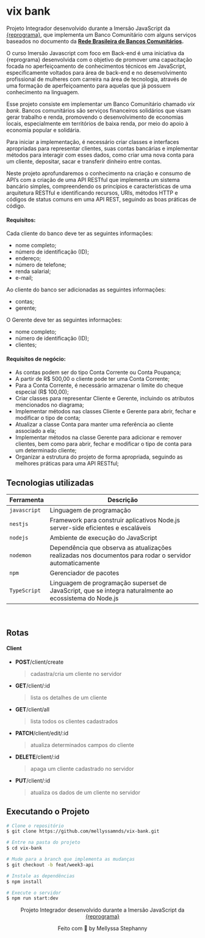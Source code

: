# vix bank
Projeto Integrador desenvolvido durante a Imersão JavaScript da [{reprograma}](https://reprograma.com.br/), que implementa um Banco Comunitário com alguns serviços baseados no documento da **[Rede Brasileira de Bancos Comunitários](https://repositorio.ipea.gov.br/bitstream/11058/4059/1/bmt41_10_Eco_Bancos_41.pdf).**

O curso Imersão Javascript com foco em Back-end é uma iniciativa da {reprograma} desenvolvida com o objetivo de promover uma capacitação focada no aperfeiçoamento de conhecimentos técnicos em JavaScript, especificamente voltados para área de back-end e no desenvolvimento profissional de mulheres com carreira na área de tecnologia, através de uma formação de aperfeiçoamento para aquelas que já possuem conhecimento na linguagem.

Esse projeto consiste em implementar um Banco Comunitário chamado *vix bank*. Bancos comunitários são serviços financeiros solidários que visam gerar trabalho e renda, promovendo o desenvolvimento de economias locais, especialmente em territórios de baixa renda, por meio do apoio à economia popular e solidária.

Para iniciar a implementação, é necessário criar classes e interfaces apropriadas para representar clientes, suas contas bancárias e implementar métodos para interagir com esses dados, como criar uma nova conta para um cliente, depositar, sacar e transferir dinheiro entre contas.

Neste projeto aprofundaremos o conhecimento na criação e consumo de API’s com a criação de uma API RESTful que implementa um sistema bancário simples, compreendendo os princípios e características de uma arquitetura RESTful e identificando recursos, URIs, métodos HTTP e códigos de status comuns em uma API REST, seguindo as boas práticas de código.

#### Requisitos:
Cada cliente do banco deve ter as seguintes informações:
- nome completo;
- número de identificação (ID);
- endereço;
- número de telefone;
- renda salarial;
- e-mail;

Ao cliente do banco ser adicionadas as seguintes informações:
- contas;
- gerente;

O Gerente deve ter as seguintes informações:
- nome completo;
- número de identificação (ID);
- clientes;

#### Requisitos de negócio:
- As contas podem ser do tipo Conta Corrente ou Conta Poupança;
- A partir de R$ 500,00 o cliente pode ter uma Conta Corrente;
- Para a Conta Corrente, é necessário armazenar o limite do cheque especial (R$ 100,00);
- Criar classes para representar Cliente e Gerente, incluindo os atributos mencionados no diagrama;
- Implementar métodos nas classes Cliente e Gerente para abrir, fechar e modificar o tipo de conta;
- Atualizar a classe Conta para manter uma referência ao cliente associado a ela;
- Implementar métodos na classe Gerente para adicionar e remover clientes, bem como para abrir, fechar e modificar o tipo de conta para um determinado cliente;
- Organizar a estrutura do projeto de forma apropriada, seguindo as melhores práticas para uma API RESTful;

## Tecnologias utilizadas

| Ferramenta       | Descrição                                                                                                                          |
| ---------------- | ---------------------------------------------------------------------------------------------------------------------------------- |        
| `javascript`     | Linguagem de programação                                                                                                           |
| `nestjs`         | Framework para construir aplicativos Node.js server-side eficientes e escaláveis
| `nodejs`         | Ambiente de execução do JavaScript                                                                                                 |
| `nodemon`        | Dependência que observa as atualizações realizadas nos documentos para rodar o servidor automaticamente                            |
| `npm`            | Gerenciador de pacotes                                                                                                             |
| `TypeScript`     | Linguagem de programação superset de JavaScript, que se integra naturalmente ao ecossistema do Node.js                                                                                                                                                      |

<br>


## Rotas

#### Client

- **POST**/client/create
  > cadastra/cria um cliente no servidor
- **GET**/client/:id
  > lista os detalhes de um cliente
- **GET**/client/all
  > lista todos os clientes cadastrados
- **PATCH**/client/edit/:id
  > atualiza determinados campos do cliente
- **DELETE**/client/:id
  > apaga um cliente cadastrado no servidor
- **PUT**/client/:id
  > atualiza os dados de um cliente no servidor

## Executando o Projeto

```bash
# Clone o repositório
$ git clone https://github.com/mellyssamnds/vix-bank.git

# Entre na pasta do projeto
$ cd vix-bank

# Mude para a branch que implementa as mudanças
$ git checkout -b feat/week3-api

# Instale as dependências
$ npm install

# Execute o servidor
$ npm run start:dev
```


  <p align="center">Projeto Integrador desenvolvido durante a Imersão JavaScript da <a href="https://reprograma.com.br/">{reprograma}</a></p>
  <p align="center">Feito com 💜 by Mellyssa Stephanny</p>
